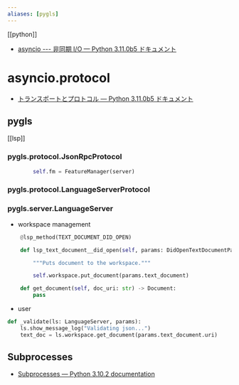 ```yaml
---
aliases: [pygls]
---
```


[[python]]

- [asyncio --- 非同期 I/O — Python 3.11.0b5 ドキュメント](https://docs.python.org/ja/3/library/asyncio.html)

# asyncio.protocol
- [トランスポートとプロトコル — Python 3.11.0b5 ドキュメント](https://docs.python.org/ja/3/library/asyncio-protocol.html)

## pygls
[[lsp]]

### pygls.protocol.JsonRpcProtocol
```python
        self.fm = FeatureManager(server)
```

### pygls.protocol.LanguageServerProtocol

### pygls.server.LanguageServer
- workspace management
```python
    @lsp_method(TEXT_DOCUMENT_DID_OPEN)

    def lsp_text_document__did_open(self, params: DidOpenTextDocumentParams) -> None:

        """Puts document to the workspace."""

        self.workspace.put_document(params.text_document)

    def get_document(self, doc_uri: str) -> Document:
		pass
```
- user
```python
def _validate(ls: LanguageServer, params):
    ls.show_message_log("Validating json...")
    text_doc = ls.workspace.get_document(params.text_document.uri)
```

## Subprocesses
- [Subprocesses — Python 3.10.2 documentation](https://docs.python.org/3/library/asyncio-subprocess.html)
